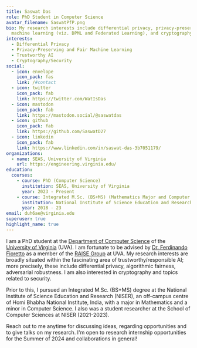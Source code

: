 ```yaml
---
title: Saswat Das
role: PhD Student in Computer Science
avatar_filename: SaswatPfP.png
bio: My research interests include differential privacy, privacy-preserving
  machine learning (viz. DPML and Federated Learning), and cryptography.
interests:
  - Differential Privacy
  - Privacy-Preserving and Fair Machine Learning
  - Trustworthy AI
  - Cryptography/Security
social:
  - icon: envelope
    icon_pack: fas
    link: /#contact
  - icon: twitter
    icon_pack: fab
    link: https://twitter.com/WatIsDas
  - icon: mastodon
    icon_pack: fab
    link: https://mastodon.social/@saswatdas
  - icon: github
    icon_pack: fab
    link: https://github.com/SaswatD27
  - icon: linkedin
    icon_pack: fab
    link: https://www.linkedin.com/in/saswat-das-3b7051179/
organizations:
  - name: SEAS, University of Virginia
    url: https://engineering.virginia.edu/
education:
  courses:
    - course: PhD (Computer Science)
      institution: SEAS, University of Virginia
      year: 2023 - Present
    - course: Integrated M.Sc. (BS+MS) (Mathematics Major and Computer Science Minor)
      institution: National Institute of Science Education and Research, HBNI
      year: 2018 - 23
email: duh6ae@virginia.edu
superuser: true
highlight_name: true
---
```

I am a PhD student at the [Department of Computer Science](https://engineering.virginia.edu/departments/computer-science) of the [University of Virginia](https://www.virginia.edu) (UVA). I am fortunate to be advised by [Dr. Ferdinando Fioretto](https://nandofioretto.github.io) as a member of the [RAISE Group](https://nandofioretto.github.io/group/) at UVA. My research interests are broadly situated within the fascinating area of trustworthy/responsible AI; more precisely, these include differential privacy, algorithmic fairness, adversarial robustness. I am also interested in cryptography and topics related to security. 

Prior to this, I pursued an Integrated M.Sc. (BS+MS) degree at the National Institute of Science Education and Research (NISER), an off-campus centre of Homi Bhabha National Institute, India, with a major in Mathematics and a minor in Computer Science. I also was a student researcher at the School of Computer Sciences at NISER (2021-2023).

Reach out to me anytime for discussing ideas, regarding opportunities and to give talks on my research. I'm open to research internship opportunities for the Summer of 2024 and collaborations in general! 

<!--- {{< icon name="download" pack="fas" >}} Download his {{< staticref "/uploads/CV%20-%20Saswat%20Das.pdf" "newtab" >}}CV{{< /staticref >}}. -->
